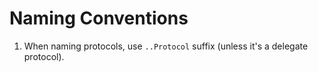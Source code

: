 # Naming Conventions

1. When naming protocols, use `..Protocol` suffix (unless it's a delegate protocol).
